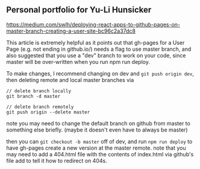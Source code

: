 ## Personal portfolio for Yu-Li Hunsicker

https://medium.com/swlh/deploying-react-apps-to-github-pages-on-master-branch-creating-a-user-site-bc96c2a37dc8

This article is extremely helpful as it points out that gh-pages for a User Page (e.g. not ending in github.io/<app-name>)
needs a flag to use master branch, and also suggested that you use a "dev" branch to work on your code, since master will be
over-written when you run npm run deploy.

To make changes, I recommend changing on dev and `git push origin dev`, then deleting remote and local master branches via

```
// delete branch locally
git branch -d master

// delete branch remotely
git push origin --delete master
```

note you may need to change the default branch on github from master to something else briefly. (maybe it doesn't even have to
always be master)

then you can `git checkout -b master` off of dev, and run `npm run deploy` to have gh-pages create a new version at the master remote.
note that you may need to add a 404.html file with the contents of index.html via github's file add to tell it how to redirect on 404s.
